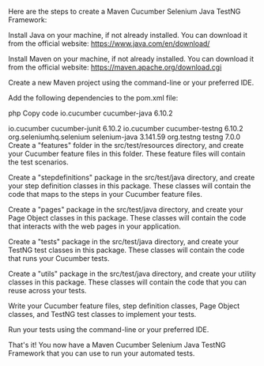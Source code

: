 Here are the steps to create a Maven Cucumber Selenium Java TestNG Framework:

Install Java on your machine, if not already installed. You can download it from the official website: https://www.java.com/en/download/

Install Maven on your machine, if not already installed. You can download it from the official website: https://maven.apache.org/download.cgi

Create a new Maven project using the command-line or your preferred IDE.

Add the following dependencies to the pom.xml file:

php
Copy code
<dependency>
    <groupId>io.cucumber</groupId>
    <artifactId>cucumber-java</artifactId>
    <version>6.10.2</version>
</dependency>

<dependency>
    <groupId>io.cucumber</groupId>
    <artifactId>cucumber-junit</artifactId>
    <version>6.10.2</version>
</dependency>

<dependency>
    <groupId>io.cucumber</groupId>
    <artifactId>cucumber-testng</artifactId>
    <version>6.10.2</version>
</dependency>

<dependency>
    <groupId>org.seleniumhq.selenium</groupId>
    <artifactId>selenium-java</artifactId>
    <version>3.141.59</version>
</dependency>

<dependency>
    <groupId>org.testng</groupId>
    <artifactId>testng</artifactId>
    <version>7.0.0</version>
</dependency>
Create a "features" folder in the src/test/resources directory, and create your Cucumber feature files in this folder. These feature files will contain the test scenarios.

Create a "stepdefinitions" package in the src/test/java directory, and create your step definition classes in this package. These classes will contain the code that maps to the steps in your Cucumber feature files.

Create a "pages" package in the src/test/java directory, and create your Page Object classes in this package. These classes will contain the code that interacts with the web pages in your application.

Create a "tests" package in the src/test/java directory, and create your TestNG test classes in this package. These classes will contain the code that runs your Cucumber tests.

Create a "utils" package in the src/test/java directory, and create your utility classes in this package. These classes will contain the code that you can reuse across your tests.

Write your Cucumber feature files, step definition classes, Page Object classes, and TestNG test classes to implement your tests.

Run your tests using the command-line or your preferred IDE.

That's it! You now have a Maven Cucumber Selenium Java TestNG Framework that you can use to run your automated tests.
